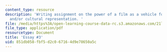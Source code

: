 ```yaml
---
content_type: resource
description: 'Writing assignment on the power of a film as a vehicle for storytelling
  and/or cultural representation. '
file: /media/https%3A/open-learning-course-data-rc.s3.amazonaws.com/21l-015-introduction-to-media-studies-fall-2003/851db058fbf5d2c067164d9e78650a5c_essay3media.pdf
file_type: application/pdf
resourcetype: Document
title: 'Essay #3'
uid: 851db058-fbf5-d2c0-6716-4d9e78650a5c
---
```

